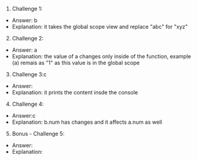 1. Challenge 1:
  - Answer: b 
  - Explanation: it takes the global scope view and replace "abc" for "xyz"


2. Challenge 2: 
  - Answer: a
  - Explanation: the value of a changes only inside of the function, example (a) remais as "1" as this value is in the global scope


3. Challenge 3:c 
  - Answer:
  - Explanation: it prints the content insde the console


4. Challenge 4:
  - Answer:c
  - Explanation: b.num has changes and it affects a.num as well


5. Bonus - Challenge 5:
  - Answer:
  - Explanation:
